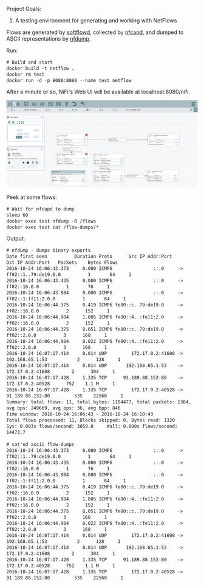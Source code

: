Project Goals:

1. A testing environment for generating and working with NetFlows

Flows are generated by [softflowd](http://manpages.ubuntu.com/manpages/precise/man8/softflowd.8.html), collected by [nfcapd](http://manpages.ubuntu.com/manpages/wily/man1/nfcapd.1.html), and dumped to ASCII representations by [nfdump](http://manpages.ubuntu.com/manpages/wily/man1/nfdump.1.html).

Run:
```
# Build and start
docker build -t netflow .
docker rm test
docker run -d -p 8080:8080 --name test netflow
```

After a minute or so, NiFi's Web UI will be available at localhost:8080/nifi.

![nifi-web](/screenshots/sshot.png?raw=true)

Peek at some flows:
```
# Wait for nfcapd to dump
sleep 60
docker exec test nfdump -R /flows
docker exec test cat /flow-dumps/*
```

Output:
```
# nfdump - dumps binary exports
Date first seen          Duration Proto      Src IP Addr:Port          Dst IP Addr:Port   Packets    Bytes Flows
2016-10-24 16:06:43.373     0.000 ICMP6               ::.0     -> ff02::1..79:de19.0.0          1       64     1
2016-10-24 16:06:43.435     0.000 ICMP6               ::.0     ->         ff02::16.0.0          1       76     1
2016-10-24 16:06:43.984     0.000 ICMP6               ::.0     ->   ff02::1:ff11:2.0.0          1       64     1
2016-10-24 16:06:44.375     0.419 ICMP6 fe80::c..79:de19.0     ->         ff02::16.0.0          2      152     1
2016-10-24 16:06:44.984     1.005 ICMP6 fe80::4..:fe11:2.0     ->         ff02::16.0.0          2      152     1
2016-10-24 16:06:44.375     8.051 ICMP6 fe80::c..79:de19.0     ->          ff02::2.0.0          3      168     1
2016-10-24 16:06:44.984     8.022 ICMP6 fe80::4..:fe11:2.0     ->          ff02::2.0.0          3      168     1
2016-10-24 16:07:17.414     0.014 UDP         172.17.0.2:41608 ->     192.168.65.1:53           2      128     1
2016-10-24 16:07:17.414     0.014 UDP       192.168.65.1:53    ->       172.17.0.2:41608        2      304     1
2016-10-24 16:07:17.428     1.335 TCP      91.189.88.152:80    ->       172.17.0.2:40528      752    1.1 M     1
2016-10-24 16:07:17.428     1.335 TCP         172.17.0.2:40528 ->    91.189.88.152:80         535    22568     1
Summary: total flows: 11, total bytes: 1104477, total packets: 1304, avg bps: 249669, avg pps: 36, avg bpp: 846
Time window: 2016-10-24 16:06:43 - 2016-10-24 16:10:43
Total flows processed: 11, Blocks skipped: 0, Bytes read: 1320
Sys: 0.003s flows/second: 3059.0     Wall: 0.000s flows/second: 14473.7  

# cat'ed ascii flow-dumps
2016-10-24 16:06:43.373     0.000 ICMP6               ::.0     -> ff02::1..79:de19.0.0          1       64     1
2016-10-24 16:06:43.435     0.000 ICMP6               ::.0     ->         ff02::16.0.0          1       76     1
2016-10-24 16:06:43.984     0.000 ICMP6               ::.0     ->   ff02::1:ff11:2.0.0          1       64     1
2016-10-24 16:06:44.375     0.419 ICMP6 fe80::c..79:de19.0     ->         ff02::16.0.0          2      152     1
2016-10-24 16:06:44.984     1.005 ICMP6 fe80::4..:fe11:2.0     ->         ff02::16.0.0          2      152     1
2016-10-24 16:06:44.375     8.051 ICMP6 fe80::c..79:de19.0     ->          ff02::2.0.0          3      168     1
2016-10-24 16:06:44.984     8.022 ICMP6 fe80::4..:fe11:2.0     ->          ff02::2.0.0          3      168     1
2016-10-24 16:07:17.414     0.014 UDP         172.17.0.2:41608 ->     192.168.65.1:53           2      128     1
2016-10-24 16:07:17.414     0.014 UDP       192.168.65.1:53    ->       172.17.0.2:41608        2      304     1
2016-10-24 16:07:17.428     1.335 TCP      91.189.88.152:80    ->       172.17.0.2:40528      752    1.1 M     1
2016-10-24 16:07:17.428     1.335 TCP         172.17.0.2:40528 ->    91.189.88.152:80         535    22568     1
```
